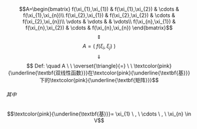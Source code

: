 $$A=\begin{bmatrix}
 f(\xi_{1},\xi_{1}) & f(\xi_{1},\xi_{2}) & \cdots & f(\xi_{1},\xi_{n})\\
 f(\xi_{2},\xi_{1}) & f(\xi_{2},\xi_{2}) & \cdots & f(\xi_{2},\xi_{n})\\
 \vdots & \vdots &  & \vdots\\
 f(\xi_{n},\xi_{1}) & f(\xi_{n},\xi_{2}) & \cdots & f(\xi_{n},\xi_{n})
\end{bmatrix}$$
$$\quad \Updownarrow \quad$$
$$A=(\ f(\xi_{i},\xi_{j})\ )$$
$$\quad \Downarrow \quad $$
$$ Def: \quad  A  \ \  \overset{\triangle}{=} \ \ \textcolor{pink}{\underline{\textbf{双线性函数}}}在\textcolor{pink}{\underline{\textbf{基}}}下的\textcolor{pink}{\underline{\textbf{矩阵}}}$$
###### 其中

$$\textcolor{pink}{\underline{\textbf{基}}}= \xi_{1} \ , \ \cdots \ , \ \xi_{n} \in V$$